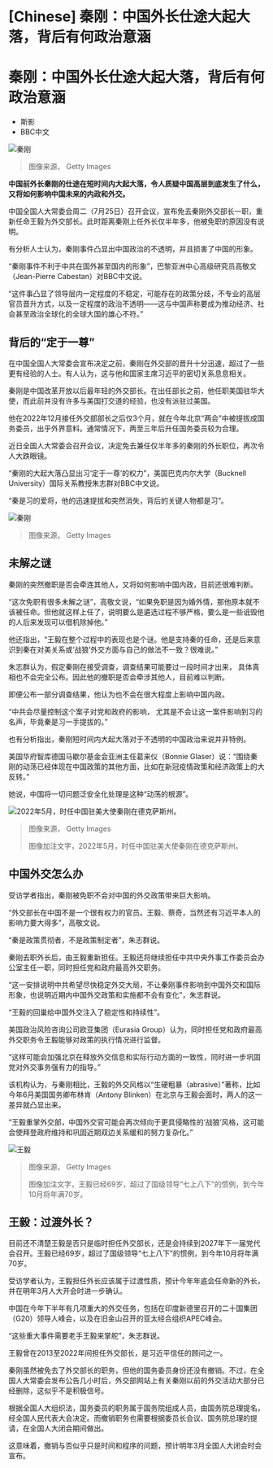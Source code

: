 # [Chinese] 秦刚：中国外长仕途大起大落，背后有何政治意涵

#  秦刚：中国外长仕途大起大落，背后有何政治意涵

  * 斯影 
  * BBC中文 


![秦刚](_130530418_2656d80976b3e82500b135ca940b742dc1b8e85d.jpg)

> 图像来源，  Getty Images

**中国前外长秦刚的仕途在短时间内大起大落，令人质疑中国高层到底发生了什么，又将如何影响中国未来的内政和外交。**

中国全国人大常委会周二（7月25日）召开会议，宣布免去秦刚外交部长一职，重新任命王毅为外交部长。此时距离秦刚上任外长仅半年多，他被免职的原因没有说明。

有分析人士认为，秦刚事件凸显出中国政治的不透明，并且损害了中国的形象。

“秦刚事件不利于中共在国外甚至国内的形象”，巴黎亚洲中心高级研究员高敬文（Jean-Pierre Cabestan）对BBC中文说。

“这件事凸显了领导层内一定程度的不稳定，可能存在的政策分歧，不专业的高层官员晋升方式，以及一定程度的政治不透明——这与中国声称要成为推动经济、社会甚至政治全球化的全球大国的雄心不符。”


##  背后的“定于一尊”

在中国全国人大常委会宣布决定之前，秦刚在外交部的晋升十分迅速，超过了一些更有经验的人士。有人认为，这与他和国家主席习近平的密切关系息息相关。

秦刚是中国改革开放以后最年轻的外交部长。在出任部长之前，他任职美国驻华大使，而此前并没有许多与美国打交道的经验，也没有派驻过美国。

他在2022年12月接任外交部部长之后仅3个月，就在今年北京“两会”中被提拔成国务委员，出乎外界意料。通常情况下，两至三年后升任国务委员较为合理。

近日全国人大常委会召开会议，决定免去兼任仅半年多的秦刚的外长职位，再次令人大跌眼镜。

“秦刚的大起大落凸显出习‘定于一尊’的权力”，美国巴克内尔大学（Bucknell University）国际关系教授朱志群对BBC中文说。

“秦是习的爱将，他的迅速提拔和突然消失，背后的关键人物都是习”。

![秦刚](_130530416_gettyimages-1253313419.jpg)

> 图像来源，  Getty Images

##  未解之谜

秦刚的突然撤职是否会牵连其他人，又将如何影响中国内政，目前还很难判断。

“这次免职有很多未解之谜”，高敬文说，“如果免职是因为婚外情，那他原本就不该被任命。但他就这样上任了，说明要么是遴选过程不够严格，要么是一些诋毁他的人后来发现可以借机除掉他。”

他还指出，“王毅在整个过程中的表现也是个谜。他是支持秦的任命，还是后来意识到秦在对美关系或‘战狼’外交方面与自己的做法不一致？很难说。”

朱志群认为，假定秦刚在接受调查，调查结果可能要过一段时间才出来， 具体真相也不会完全公布。因此他的撤职是否会牵涉其他人，目前难以判断。

即便公布一部分调查结果，他认为也不会在很大程度上影响中国内政。

“中共会尽量控制这个案子对党和政府的影响， 尤其是不会让这一案件影响到习的名声，毕竟秦是习一手提拔的。”

也有分析指出，秦刚短时间内大起大落对于不透明的中国政治来说并非特例。

美国华府智库德国马歇尔基金会亚洲主任葛来仪（Bonnie Glaser）说：“围绕秦刚的动荡已经体现在中国政策的其他方面，比如在新冠疫情政策和经济政策上的大反转。”

她说，中国将一切问题泛安全化处理是这种“动荡的根源”。

![2022年5月，时任中国驻美大使秦刚在德克萨斯州。](_130530424_gettyimages-1400528930.jpg)

> 图像来源，  Getty Images
>
> 图像加注文字，2022年5月，时任中国驻美大使秦刚在德克萨斯州。

##  中国外交怎么办

受访学者指出，秦刚被免职不会对中国的外交政策带来巨大影响。

“外交部长在中国不是一个很有权力的官员。王毅、蔡奇，当然还有习近平本人的影响力要大得多”，高敬文说。

“秦是政策贯彻者，不是政策制定者”，朱志群说。

秦刚去职外长后，由王毅重新担任。王毅还将继续担任中共中央外事工作委员会办公室主任一职，同时担任党和政府最高外交职务。

“这一安排说明中共希望尽快稳定外交大局，不让秦刚事件影响到中国外交和国际形象，也说明近期内中国外交政策和实施都不会有变化”，朱志群说。

“王毅的回巢给中国外交注入了稳定性和持续性”。

美国政治风险咨询公司欧亚集团（Eurasia Group）认为，同时担任党和政府最高外交职务令王毅能够对政策的执行情况进行监督。

“这样可能会加强北京在释放外交信息和实际行动方面的一致性，同时进一步巩固党对外交事务强有力的指导。”

该机构认为，与秦刚相比，王毅的外交风格以“生硬粗暴（abrasive）”著称，比如今年6月美国国务卿布林肯（Antony Blinken）在北京与王毅会面时，两人的这一差异就凸显出来。

“王毅重掌外交部，中国外交官可能会再次倾向于更具侵略性的‘战狼’风格，这可能会使拜登政府维持和巩固近期双边关系缓和的努力复杂化。”

![王毅](_130530422_gettyimages-649381904.jpg)

> 图像来源，  Getty Images
>
> 图像加注文字，王毅已经69岁，超过了国级领导“七上八下”的惯例，到今年10月将年满70岁。

##  王毅：过渡外长？

目前还不清楚王毅是否只是临时担任外交部长，还是会持续到2027年下一届党代会召开。王毅已经69岁，超过了国级领导“七上八下”的惯例，到今年10月将年满70岁。

受访学者认为，王毅担任外长应该属于过渡性质，预计今年年底会任命新的外长，并在明年3月人大开会时进一步确认。

中国在今年下半年有几项重大的外交任务，包括在印度新德里召开的二十国集团（G20）领导人峰会，以及在旧金山召开的亚太经合组织APEC峰会。

“这些重大事件需要老手王毅来掌舵”，朱志群说。

王毅曾在2013至2022年间担任外交部长，是习近平信任的顾问之一。

秦刚虽然被免去了外交部长的职务，但他的国务委员身份还没有撤销。不过，在全国人大常委会发布公告几小时后，外交部网站上有关秦刚以前的外交活动大部分已经删除，这似乎不是积极信号。

根据全国人大组织法，国务委员的职务属于国务院组成人员，由国务院总理提名，经全国人民代表大会决定。而撤销职务也需要根据委员长会议、国务院总理的提请，在全国人大闭会期间做出。

这意味着，撤销与否似乎只是时间和程序的问题，预计明年3月全国人大闭会时会宣布。


